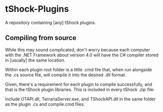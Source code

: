 # tShock-Plugins
A repository containing [any] tShock plugins.

## Compiling from source
While this may sound complicated, don't worry because each computer with the .NET Framework about version 4.0 will have the C# compiler stored in [usually] the same location.

Within each plugin root folder is a little .cmd file that, when run alongside the .cs source file, will compile it into the desired .dll format.

Given, there's a requirement for each plugin to compile successfully, and that is the tShock plugin libraries. This is included in every tShock .zip file: 

Include OTAPI.dll, TerrariaServer.exe, and TShockAPI.dll in the same folder as the plugin .cs and compile.cmd files.
